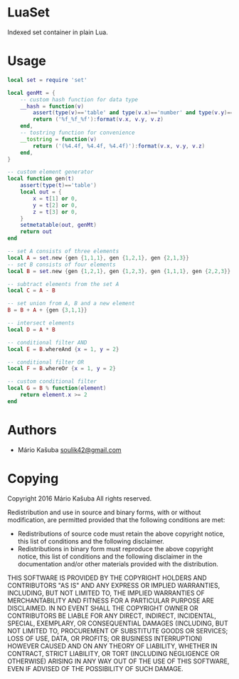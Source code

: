 ﻿LuaSet
======
Indexed set container in plain Lua.

Usage
=====

```lua
local set = require 'set'

local genMt = {
    -- custom hash function for data type
    __hash = function(v)
		assert(type(v)=='table' and type(v.x)=='number' and type(v.y)=='number' and type(v.z)=='number', 'Invalid element')
		return ('%f_%f_%f'):format(v.x, v.y, v.z)
    end,
    -- tostring function for convenience
	__tostring = function(v)
		return ('(%4.4f, %4.4f, %4.4f)'):format(v.x, v.y, v.z)
	end,
}

-- custom element generator
local function gen(t)
	assert(type(t)=='table')
	local out = {
		x = t[1] or 0,
		y = t[2] or 0,
		z = t[3] or 0,
	}
	setmetatable(out, genMt)
	return out
end

-- set A consists of three elements
local A = set.new {gen {1,1,1}, gen {1,2,1}, gen {2,1,3}}
-- set B consists of four elements
local B = set.new {gen {1,2,1}, gen {1,2,3}, gen {1,1,1}, gen {2,2,3}}

-- subtract elements from the set A
local C = A - B

-- set union from A, B and a new element
B = B + A + {gen {3,1,1}}

-- intersect elements
local D = A * B

-- conditional filter AND
local E = B.whereAnd {x = 1, y = 2}

-- conditional filter OR
local F = B.whereOr {x = 1, y = 2}

-- custom conditional filter
local G = B % function(element)
	return element.x >= 2
end
```

Authors
=======
* Mário Kašuba <soulik42@gmail.com>

Copying
=======
Copyright 2016 Mário Kašuba
All rights reserved.

Redistribution and use in source and binary forms, with or without
modification, are permitted provided that the following conditions are
met:

* Redistributions of source code must retain the above copyright
  notice, this list of conditions and the following disclaimer.
* Redistributions in binary form must reproduce the above copyright
  notice, this list of conditions and the following disclaimer in the
  documentation and/or other materials provided with the distribution.

THIS SOFTWARE IS PROVIDED BY THE COPYRIGHT HOLDERS AND CONTRIBUTORS
"AS IS" AND ANY EXPRESS OR IMPLIED WARRANTIES, INCLUDING, BUT NOT
LIMITED TO, THE IMPLIED WARRANTIES OF MERCHANTABILITY AND FITNESS FOR
A PARTICULAR PURPOSE ARE DISCLAIMED. IN NO EVENT SHALL THE COPYRIGHT
OWNER OR CONTRIBUTORS BE LIABLE FOR ANY DIRECT, INDIRECT, INCIDENTAL,
SPECIAL, EXEMPLARY, OR CONSEQUENTIAL DAMAGES (INCLUDING, BUT NOT
LIMITED TO, PROCUREMENT OF SUBSTITUTE GOODS OR SERVICES; LOSS OF USE,
DATA, OR PROFITS; OR BUSINESS INTERRUPTION) HOWEVER CAUSED AND ON ANY
THEORY OF LIABILITY, WHETHER IN CONTRACT, STRICT LIABILITY, OR TORT
(INCLUDING NEGLIGENCE OR OTHERWISE) ARISING IN ANY WAY OUT OF THE USE
OF THIS SOFTWARE, EVEN IF ADVISED OF THE POSSIBILITY OF SUCH DAMAGE.

